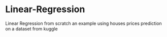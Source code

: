 # Linear-Regression
Linear Regression from scratch an example using houses prices prediction on a dataset from kuggle
